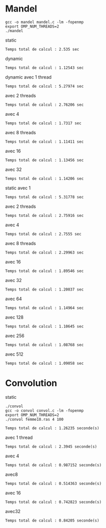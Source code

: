 # Mandel

    gcc -o mandel mandel.c -lm -fopenmp
    export OMP_NUM_THREADS=2
    ./mandel

static

    Temps total de calcul : 2.535 sec

dynamic

    Temps total de calcul : 1.12543 sec

dynamic
avec 1 thread

    Temps total de calcul : 5.27974 sec

avec 2 threads

    Temps total de calcul : 2.76206 sec

avec 4

    Temps total de calcul : 1.7317 sec

avec 8 threads

    Temps total de calcul : 1.11411 sec

avec 16

    Temps total de calcul : 1.13456 sec

avec 32

    Temps total de calcul : 1.14206 sec

static
avec 1

    Temps total de calcul : 5.31778 sec

avec 2 threads

    Temps total de calcul : 2.75916 sec

avec 4

    Temps total de calcul : 2.7555 sec

avec 8 threads

    Temps total de calcul : 2.29963 sec

avec 16

    Temps total de calcul : 1.89546 sec

avec 32

    Temps total de calcul : 1.20037 sec

avec 64

    Temps total de calcul : 1.14964 sec

avec 128

    Temps total de calcul : 1.10645 sec

avec 256

    Temps total de calcul : 1.08768 sec

avec 512

    Temps total de calcul : 1.09058 sec

# Convolution

static

    ./convol
    gcc -o convol convol.c -lm -fopenmp
    export OMP_NUM_THREADS=2
    ./convol femme10.ras 4 100

    Temps total de calcul : 1.26235 seconde(s)

avec 1 thread

    Temps total de calcul : 2.3945 seconde(s)

avec 4

    Temps total de calcul : 0.987152 seconde(s)

avec8

    Temps total de calcul : 0.514363 seconde(s)

avec 16

    Temps total de calcul : 0.742823 seconde(s)

avec32

    Temps total de calcul : 0.84205 seconde(s)
